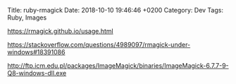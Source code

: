 Title:  ruby-rmagick
Date:   2018-10-10 19:46:46 +0200
Category: Dev
Tags: Ruby, Images


<https://rmagick.github.io/usage.html>

<https://stackoverflow.com/questions/4989097/rmagick-under-windows#18391086>

<http://ftp.icm.edu.pl/packages/ImageMagick/binaries/ImageMagick-6.7.7-9-Q8-windows-dll.exe>

